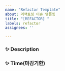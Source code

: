 ```yaml
---
name: "Refactor Template"
about: 리팩토링 이슈 템플릿
title: "[REFACTOR] "
labels: refactor
assignees: ''

---
```


### ✨ Description


### ✨ Time(마감기한)
